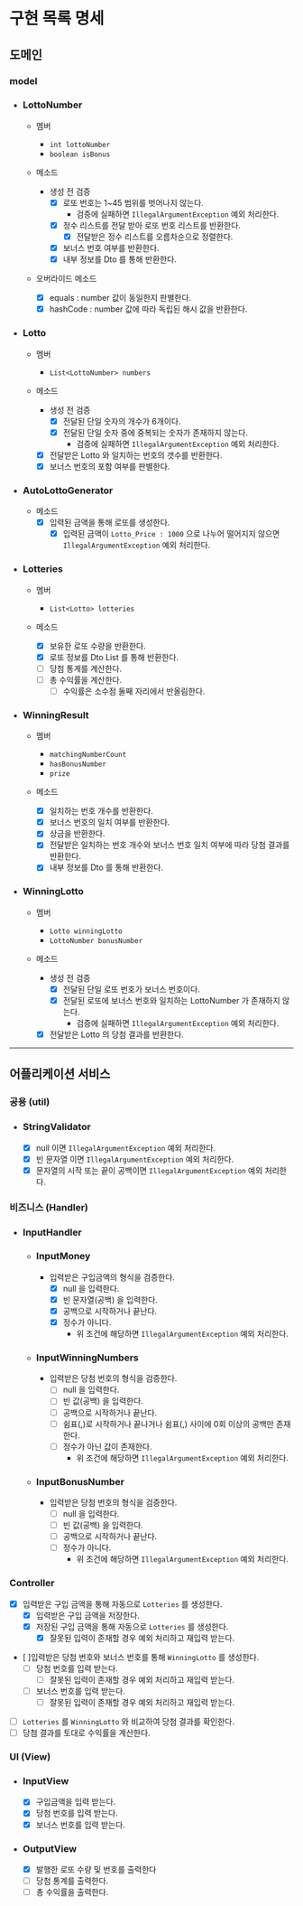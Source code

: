# 구현 목록 명세

## 도메인
### model
- ### LottoNumber
  - 멤버
    - `int lottoNumber`
    - `boolean isBonus`

  - 메소드
    - 생성 전 검증
      - [x] 로또 번호는 1~45 범위를 벗어나지 않는다.
        - 검증에 실패하면 `IllegalArgumentException` 예외 처리한다.
      - [x] 정수 리스트를 전달 받아 로또 번호 리스트를 반환한다.
        - [x] 전달받은 정수 리스트를 오름차순으로 정렬한다.
      - [x] 보너스 번호 여부를 반환한다.
      - [x] 내부 정보를 Dto 를 통해 반환한다.

  - 오버라이드 메소드
    - [x] equals : number 값이 동일한지 판별한다.
    - [x] hashCode : number 값에 따라 독립된 해시 값을 반환한다.

- ### Lotto
  - 멤버
    - `List<LottoNumber> numbers`

  - 메소드
    - 생성 전 검증
      - [x] 전달된 단일 숫자의 개수가 6개이다.
      - [x] 전달된 단일 숫자 중에 중복되는 숫자가 존재하지 않는다.
        - 검증에 실패하면 `IllegalArgumentException` 예외 처리한다.
    - [x] 전달받은 Lotto 와 일치하는 번호의 갯수를 반환한다.
    - [x] 보너스 번호의 포함 여부를 판별한다.

- ### AutoLottoGenerator
  - 메소드
    - [x] 입력된 금액을 통해 로또를 생성한다.
      - [x] 입력된 금액이 `Lotto_Price : 1000` 으로 나누어 떨어지지 않으면 `IllegalArgumentException` 예외 처리한다.

- ### Lotteries
  - 멤버
    - `List<Lotto> lotteries`

  - 메소드
    - [x] 보유한 로또 수량을 반환한다.
    - [x] 로또 정보를 Dto List 를 통해 반환한다.
    - [ ] 당첨 통계를 계산한다.
    - [ ] 총 수익률을 계산한다.
      - [ ] 수익률은 소수점 둘째 자리에서 반올림한다.

- ### WinningResult
  - 멤버
    - `matchingNumberCount`
    - `hasBonusNumber`
    - `prize`

  - 메소드
    - [x] 일치하는 번호 개수를 반환한다.
    - [x] 보너스 번호의 일치 여부를 반환한다.
    - [x] 상금을 반환한다.
    - [x] 전달받은 일치하는 번호 개수와 보너스 번호 일치 여부에 따라 당첨 결과를 반환한다.
    - [x] 내부 정보를 Dto 를 통해 반환한다.

- ### WinningLotto
  - 멤버
    - `Lotto winningLotto`
    - `LottoNumber bonusNumber`

  - 메소드
    - 생성 전 검증
      - [x] 전달된 단일 로또 번호가 보너스 번호이다.
      - [x] 전달된 로또에 보너스 번호와 일치하는 LottoNumber 가 존재하지 않는다.
        - 검증에 실패하면 `IllegalArgumentException` 예외 처리한다.
    - [x] 전달받은 Lotto 의 당첨 결과를 반환한다.

---

## 어플리케이션 서비스
### 공용 (util)
- ### StringValidator
    - [x] null 이면 `IllegalArgumentException` 예외 처리한다.
    - [x] 빈 문자열 이면 `IllegalArgumentException` 예외 처리한다.
    - [x] 문자열의 시작 또는 끝이 공백이면 `IllegalArgumentException` 예외 처리한다.

### 비즈니스 (Handler)
- ### InputHandler
  - ### InputMoney
    - 입력받은 구입금액의 형식을 검증한다.
      - [x] null 을 입력한다.
      - [x] 빈 문자열(공백) 을 입력한다.
      - [x] 공백으로 시작하거나 끝난다.
      - [x] 정수가 아니다.
        - 위 조건에 해당하면 `IllegalArgumentException` 예외 처리한다.

  - ### InputWinningNumbers
    - 입력받은 당첨 번호의 형식을 검증한다.
      - [ ] null 을 입력한다.
      - [ ] 빈 값(공백) 을 입력한다.
      - [ ] 공백으로 시작하거나 끝난다.
      - [ ] 쉼표(,)로 시작하거나 끝나거나 쉼표(,) 사이에 0회 이상의 공백만 존재한다.
      - [ ] 정수가 아닌 값이 존재한다.
        - 위 조건에 해당하면 `IllegalArgumentException` 예외 처리한다.
 
  - ### InputBonusNumber
    - 입력받은 당첨 번호의 형식을 검증한다.
      - [ ] null 을 입력한다.
      - [ ] 빈 값(공백) 을 입력한다.
      - [ ] 공백으로 시작하거나 끝난다.
      - [ ] 정수가 아니다.
        - 위 조건에 해당하면 `IllegalArgumentException` 예외 처리한다. 

### Controller
- [x] 입력받은 구입 금액을 통해 자동으로 `Lotteries` 를 생성한다.
  - [x] 입력받은 구입 금액을 저장한다.
  - [x] 저장된 구입 금액을 통해 자동으로 `Lotteries` 를 생성한다.
    - [x] 잘못된 입력이 존재할 경우 예외 처리하고 재입력 받는다.
  
- [ ]입력받은 당첨 번호와 보너스 번호를 통해 `WinningLotto` 를 생성한다.
  - [ ] 당첨 번호를 입력 받는다.
    - [ ] 잘못된 입력이 존재할 경우 예외 처리하고 재입력 받는다.
  - [ ] 보너스 번호를 입력 받는다.
    - [ ] 잘못된 입력이 존재할 경우 예외 처리하고 재입력 받는다.

- [ ] `Lotteries` 를 `WinningLotto` 와 비교하여 당첨 결과를 확인한다.
- [ ] 당첨 결과를 토대로 수익률을 계산한다.

### UI (View)
- ### InputView
  - [x] 구입금액을 입력 받는다.
  - [x] 당첨 번호를 입력 받는다.
  - [x] 보너스 번호를 입력 받는다.

- ### OutputView
  - [x] 발행한 로또 수량 및 번호를 출력한다
  - [ ] 당첨 통계를 출력한다.
  - [ ] 총 수익률을 출력한다.